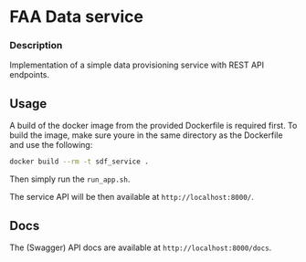 # FAA Data service

### Description
Implementation of a simple data provisioning service with REST API endpoints. 

## Usage

A build of the docker image from the provided Dockerfile is required first.
To build the image, make sure youre in the same directory as the Dockerfile and use the following:
```bash
docker build --rm -t sdf_service . 
```


Then simply run the `run_app.sh`.

The service API will be then available at `http://localhost:8000/`.

## Docs

The (Swagger) API docs are available at `http://localhost:8000/docs`.
